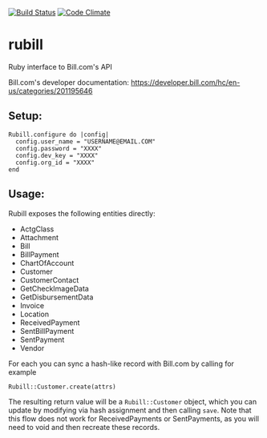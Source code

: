 [![Build Status](https://travis-ci.org/ataber/rubill.svg?branch=master)](https://travis-ci.org/ataber/rubill)
[![Code Climate](https://codeclimate.com/github/ataber/rubill/badges/gpa.svg)](https://codeclimate.com/github/ataber/rubill)

# rubill

Ruby interface to Bill.com's API

Bill.com's developer documentation: https://developer.bill.com/hc/en-us/categories/201195646

## Setup:

```
Rubill.configure do |config|
  config.user_name = "USERNAME@EMAIL.COM"
  config.password = "XXXX"
  config.dev_key = "XXXX"
  config.org_id = "XXXX"
end
```

## Usage:

Rubill exposes the following entities directly:

* ActgClass
* Attachment
* Bill
* BillPayment
* ChartOfAccount
* Customer
* CustomerContact
* GetCheckImageData
* GetDisbursementData
* Invoice
* Location
* ReceivedPayment
* SentBillPayment
* SentPayment
* Vendor

For each you can sync a hash-like record with Bill.com by calling for example

```
Rubill::Customer.create(attrs)
```

The resulting return value will be a `Rubill::Customer` object, which you can update by modifying via hash assignment and then calling `save`. Note that this flow does not work for ReceivedPayments or SentPayments, as you will need to void and then recreate these records.

